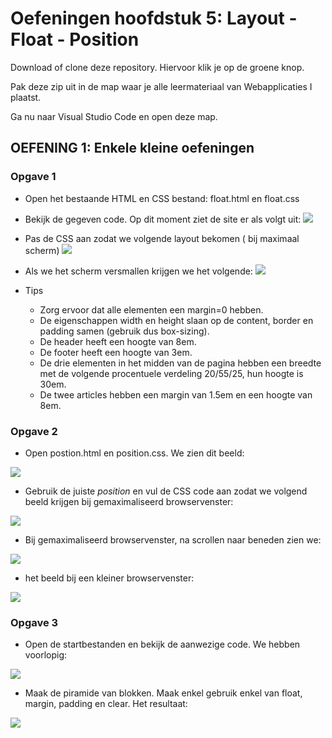 # Oefeningen hoofdstuk 5: Layout - Float - Position

Download of clone deze repository. Hiervoor klik je op de groene knop.

Pak deze zip uit in de map waar je alle leermateriaal van Webapplicaties I plaatst.

Ga nu naar Visual Studio Code en open deze map.

## OEFENING 1: Enkele kleine oefeningen

### Opgave 1 
- Open het bestaande HTML en CSS bestand: float.html en float.css

- Bekijk de gegeven code. Op dit moment ziet de site er als volgt uit:
![](images/51.png)

- Pas de CSS aan zodat we volgende layout bekomen ( bij maximaal scherm)
![](images/52.png)

- Als we het scherm versmallen krijgen we het volgende:
![](images/53.png)

- Tips
  - Zorg ervoor dat alle elementen een margin=0 hebben.
  - De eigenschappen width en height slaan op de content, border en padding samen (gebruik dus box-sizing).
  - De header heeft een hoogte van 8em.
  - De footer heeft een hoogte van 3em.
  - De drie elementen in het midden van de pagina hebben een breedte met de volgende procentuele verdeling 20/55/25,  hun hoogte is 30em.
  - De twee articles hebben een margin van 1.5em en een hoogte van 8em.

### Opgave 2

- Open postion.html en position.css. We zien dit beeld:

![](images/54.png)

- Gebruik de juiste *position* en vul de CSS code aan zodat we volgend beeld krijgen bij gemaximaliseerd browservenster:

![](images/55.png)

- Bij gemaximaliseerd browservenster, na scrollen naar beneden zien we:

![](images/56.png)

- het beeld bij een kleiner browservenster:

![](images/57.png)

### Opgave 3

- Open de startbestanden en bekijk de aanwezige code. We hebben voorlopig:

![](images/58.png)

- Maak de piramide van blokken. Maak enkel gebruik enkel van float, margin, padding en clear. Het resultaat:

![](images/59.png)



